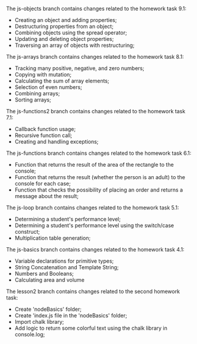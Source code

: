 The js-objects branch contains changes related to the homework task 9.1:
- Creating an object and adding properties;
- Destructuring properties from an object;
- Combining objects using the spread operator;
- Updating and deleting object properties;
- Traversing an array of objects with restructuring;

The js-arrays branch contains changes related to the homework task 8.1:

- Tracking many positive, negative, and zero numbers;
- Copying with mutation;
- Calculating the sum of array elements;
- Selection of even numbers;
- Combining arrays;
- Sorting arrays;

The js-functions2 branch contains changes related to the homework task 7.1:

- Callback function usage;
- Recursive function call;
- Creating and handling exceptions;

The js-functions branch contains changes related to the homework task 6.1:

- Function that returns the result of the area of the rectangle to the console;
- Function that returns the result (whether the person is an adult) to the console for each case;
- Function that checks the possibility of placing an order and returns a message about the result;

The js-loop branch contains changes related to the homework task 5.1:

- Determining a student's performance level;
- Determining a student's performance level using the switch/case construct;
- Multiplication table generation;

The js-basics branch contains changes related to the homework task 4.1:

- Variable declarations for primitive types;
- String Concatenation and Template String;
- Numbers and Booleans;
- Calculating area and volume

The lesson2 branch contains changes related to the second homework task:

- Create 'nodeBasics' folder;
- Create 'index.js file in the 'nodeBasics' folder;
- Import chalk library;
- Add logic to return some colorful text using the chalk library in console.log;